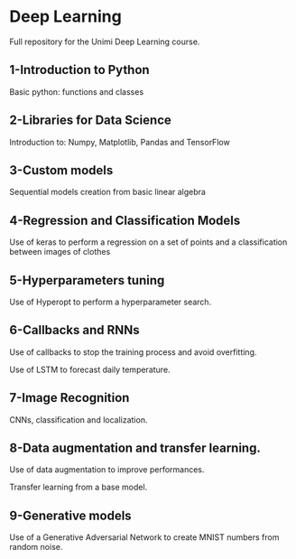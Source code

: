 # Deep Learning 
Full repository for the Unimi Deep Learning course. 

## 1-Introduction to Python

Basic python: functions and classes


## 2-Libraries for Data Science

Introduction to: Numpy, Matplotlib, Pandas and TensorFlow

## 3-Custom models

Sequential models creation from basic linear algebra

## 4-Regression and Classification Models

Use of keras to perform a regression on a set of points and a classification between images of clothes

## 5-Hyperparameters tuning

Use of Hyperopt to perform a hyperparameter search.

## 6-Callbacks and RNNs

Use of callbacks to stop the training process and avoid overfitting.

Use of LSTM to forecast daily temperature.

## 7-Image Recognition

CNNs, classification and localization.

## 8-Data augmentation and transfer learning.

Use of data augmentation to improve performances.

Transfer learning from a base model.

## 9-Generative models

Use of a Generative Adversarial Network to create MNIST numbers from random noise.
